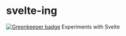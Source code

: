 # svelte-ing

[![Greenkeeper badge](https://badges.greenkeeper.io/adsanderson/svelte-ing.svg)](https://greenkeeper.io/)
Experiments with Svelte
